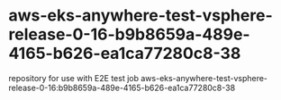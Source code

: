 # aws-eks-anywhere-test-vsphere-release-0-16-b9b8659a-489e-4165-b626-ea1ca77280c8-38
repository for use with E2E test job aws-eks-anywhere-test-vsphere-release-0-16:b9b8659a-489e-4165-b626-ea1ca77280c8-38
